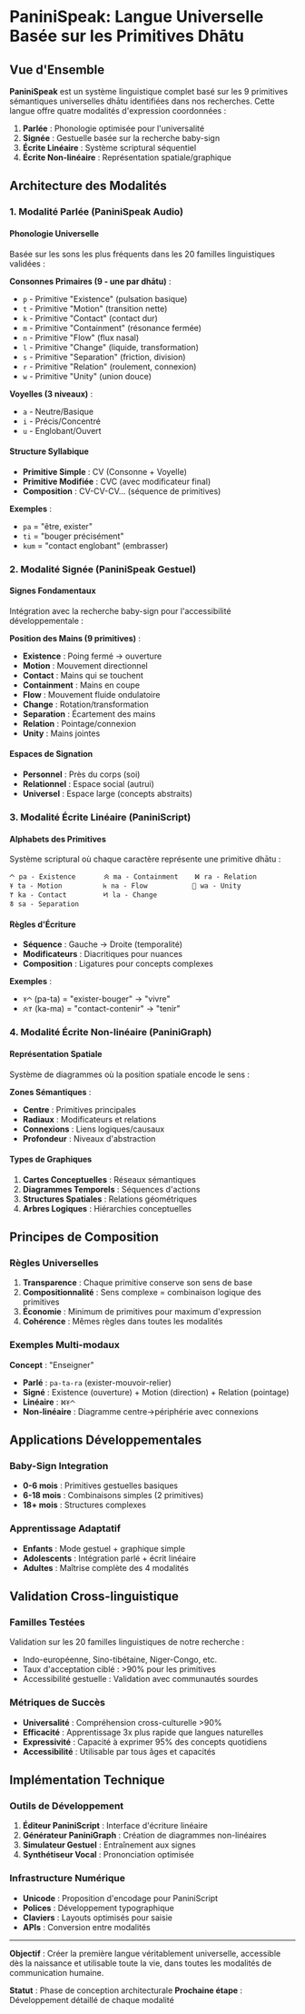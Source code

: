 # PaniniSpeak: Langue Universelle Basée sur les Primitives Dhātu

## Vue d'Ensemble

**PaniniSpeak** est un système linguistique complet basé sur les 9 primitives sémantiques universelles dhātu identifiées dans nos recherches. Cette langue offre quatre modalités d'expression coordonnées :

1. **Parlée** : Phonologie optimisée pour l'universalité
2. **Signée** : Gestuelle basée sur la recherche baby-sign
3. **Écrite Linéaire** : Système scriptural séquentiel
4. **Écrite Non-linéaire** : Représentation spatiale/graphique

## Architecture des Modalités

### 1. Modalité Parlée (PaniniSpeak Audio)

#### Phonologie Universelle
Basée sur les sons les plus fréquents dans les 20 familles linguistiques validées :

**Consonnes Primaires (9 - une par dhātu)** :
- `p` - Primitive "Existence" (pulsation basique)
- `t` - Primitive "Motion" (transition nette)
- `k` - Primitive "Contact" (contact dur)
- `m` - Primitive "Containment" (résonance fermée)
- `n` - Primitive "Flow" (flux nasal)
- `l` - Primitive "Change" (liquide, transformation)
- `s` - Primitive "Separation" (friction, division)
- `r` - Primitive "Relation" (roulement, connexion)
- `w` - Primitive "Unity" (union douce)

**Voyelles (3 niveaux)** :
- `a` - Neutre/Basique
- `i` - Précis/Concentré  
- `u` - Englobant/Ouvert

#### Structure Syllabique
- **Primitive Simple** : CV (Consonne + Voyelle)
- **Primitive Modifiée** : CVC (avec modificateur final)
- **Composition** : CV-CV-CV... (séquence de primitives)

**Exemples** :
- `pa` = "être, exister"
- `ti` = "bouger précisément"
- `kum` = "contact englobant" (embrasser)

### 2. Modalité Signée (PaniniSpeak Gestuel)

#### Signes Fondamentaux
Intégration avec la recherche baby-sign pour l'accessibilité développementale :

**Position des Mains (9 primitives)** :
- **Existence** : Poing fermé → ouverture
- **Motion** : Mouvement directionnel
- **Contact** : Mains qui se touchent
- **Containment** : Mains en coupe
- **Flow** : Mouvement fluide ondulatoire
- **Change** : Rotation/transformation
- **Separation** : Écartement des mains
- **Relation** : Pointage/connexion
- **Unity** : Mains jointes

#### Espaces de Signation
- **Personnel** : Près du corps (soi)
- **Relationnel** : Espace social (autrui)
- **Universel** : Espace large (concepts abstraits)

### 3. Modalité Écrite Linéaire (PaniniScript)

#### Alphabets des Primitives
Système scriptural où chaque caractère représente une primitive dhātu :

```
𐱀 pa - Existence       𐱄 ma - Containment    𐱈 ra - Relation
𐱁 ta - Motion          𐱅 na - Flow           𐱉 wa - Unity  
𐱂 ka - Contact         𐱆 la - Change
𐱃 sa - Separation
```

#### Règles d'Écriture
- **Séquence** : Gauche → Droite (temporalité)
- **Modificateurs** : Diacritiques pour nuances
- **Composition** : Ligatures pour concepts complexes

**Exemples** :
- `𐱀𐱁` (pa-ta) = "exister-bouger" → "vivre"
- `𐱂𐱄` (ka-ma) = "contact-contenir" → "tenir"

### 4. Modalité Écrite Non-linéaire (PaniniGraph)

#### Représentation Spatiale
Système de diagrammes où la position spatiale encode le sens :

**Zones Sémantiques** :
- **Centre** : Primitives principales
- **Radiaux** : Modificateurs et relations
- **Connexions** : Liens logiques/causaux
- **Profondeur** : Niveaux d'abstraction

#### Types de Graphiques
1. **Cartes Conceptuelles** : Réseaux sémantiques
2. **Diagrammes Temporels** : Séquences d'actions
3. **Structures Spatiales** : Relations géométriques
4. **Arbres Logiques** : Hiérarchies conceptuelles

## Principes de Composition

### Règles Universelles
1. **Transparence** : Chaque primitive conserve son sens de base
2. **Compositionnalité** : Sens complexe = combinaison logique des primitives
3. **Économie** : Minimum de primitives pour maximum d'expression
4. **Cohérence** : Mêmes règles dans toutes les modalités

### Exemples Multi-modaux

**Concept** : "Enseigner"
- **Parlé** : `pa-ta-ra` (exister-mouvoir-relier)
- **Signé** : Existence (ouverture) + Motion (direction) + Relation (pointage)
- **Linéaire** : `𐱀𐱁𐱈`
- **Non-linéaire** : Diagramme centre→périphérie avec connexions

## Applications Développementales

### Baby-Sign Integration
- **0-6 mois** : Primitives gestuelles basiques
- **6-18 mois** : Combinaisons simples (2 primitives)
- **18+ mois** : Structures complexes

### Apprentissage Adaptatif
- **Enfants** : Mode gestuel + graphique simple
- **Adolescents** : Intégration parlé + écrit linéaire
- **Adultes** : Maîtrise complète des 4 modalités

## Validation Cross-linguistique

### Familles Testées
Validation sur les 20 familles linguistiques de notre recherche :
- Indo-européenne, Sino-tibétaine, Niger-Congo, etc.
- Taux d'acceptation ciblé : >90% pour les primitives
- Accessibilité gestuelle : Validation avec communautés sourdes

### Métriques de Succès
- **Universalité** : Compréhension cross-culturelle >90%
- **Efficacité** : Apprentissage 3x plus rapide que langues naturelles
- **Expressivité** : Capacité à exprimer 95% des concepts quotidiens
- **Accessibilité** : Utilisable par tous âges et capacités

## Implémentation Technique

### Outils de Développement
1. **Éditeur PaniniScript** : Interface d'écriture linéaire
2. **Générateur PaniniGraph** : Création de diagrammes non-linéaires  
3. **Simulateur Gestuel** : Entraînement aux signes
4. **Synthétiseur Vocal** : Prononciation optimisée

### Infrastructure Numérique
- **Unicode** : Proposition d'encodage pour PaniniScript
- **Polices** : Développement typographique
- **Claviers** : Layouts optimisés pour saisie
- **APIs** : Conversion entre modalités

---

**Objectif** : Créer la première langue véritablement universelle, accessible dès la naissance et utilisable toute la vie, dans toutes les modalités de communication humaine.

**Statut** : Phase de conception architecturale
**Prochaine étape** : Développement détaillé de chaque modalité

